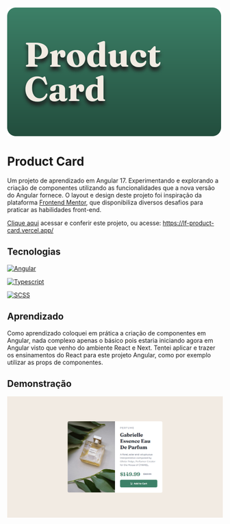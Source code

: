 ![Logo](./public/logo.svg)

# Product Card

Um projeto de aprendizado em Angular 17. Experimentando e explorando a criação de componentes utilizando as funcionalidades que a nova versão do Angular fornece. O layout e design deste projeto foi inspiração da plataforma [Frontend Mentor](https://www.frontendmentor.io/home), que disponibiliza diversos desafios para praticar as habilidades front-end.

[Clique aqui](https://lf-product-card.vercel.app/) acessar e conferir este projeto, ou acesse: https://lf-product-card.vercel.app/

## Tecnologias

[![Angular](https://img.shields.io/badge/Angular-1c232b?style=for-the-badge&logo=angular&logoColor=3c8067)](https://angular.dev/)

[![Typescript](https://img.shields.io/badge/TypeScript-1c232b?style=for-the-badge&logo=typescript&logoColor=3c8067)](https://www.typescriptlang.org/)

[![SCSS](https://img.shields.io/badge/SCSS-1c232b?style=for-the-badge&logo=sass&logoColor=3c8067)](https://sass-lang.com/)

## Aprendizado

Como aprendizado coloquei em prática a criação de componentes em Angular, nada complexo apenas o básico pois estaria iniciando agora em Angular visto que venho do ambiente React e Next. Tentei aplicar e trazer os ensinamentos do React para este projeto Angular, como por exemplo utilizar as props de componentes.

## Demonstração

![Demo](./public/demo.png)
